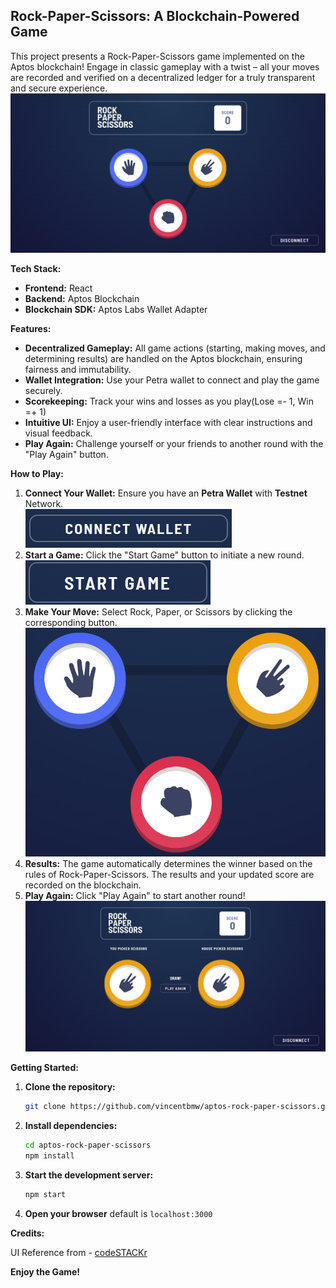 ## Rock-Paper-Scissors: A Blockchain-Powered Game 

This project presents a Rock-Paper-Scissors game implemented on the Aptos blockchain!  Engage in classic gameplay with a twist – all your moves are recorded and verified on a decentralized ledger for a truly transparent and secure experience.
![plot](https://github.com/vincentbmw/aptos-rock-paper-scissors/blob/master/src/assetsReadme/home.png) 

**Tech Stack:**

* **Frontend:** React
* **Backend:** Aptos Blockchain
* **Blockchain SDK:** Aptos Labs Wallet Adapter

**Features:**

* **Decentralized Gameplay:** All game actions (starting, making moves, and determining results) are handled on the Aptos blockchain, ensuring fairness and immutability.
* **Wallet Integration:** Use your Petra wallet to connect and play the game securely.
* **Scorekeeping:**  Track your wins and losses as you play(Lose =- 1, Win =+ 1)
* **Intuitive UI:**  Enjoy a user-friendly interface with clear instructions and visual feedback.
* **Play Again:**  Challenge yourself or your friends to another round with the "Play Again" button.

**How to Play:**

1. **Connect Your Wallet:** Ensure you have an <b>Petra Wallet</b> with <b>Testnet</b> Network.<br />
![plot](https://github.com/vincentbmw/aptos-rock-paper-scissors/blob/master/src/assetsReadme/connectWallet.png)
2. **Start a Game:** Click the "Start Game" button to initiate a new round.<br />
![plot](https://github.com/vincentbmw/aptos-rock-paper-scissors/blob/master/src/assetsReadme/startGame.png)
3. **Make Your Move:**  Select Rock, Paper, or Scissors by clicking the corresponding button.
![plot](https://github.com/vincentbmw/aptos-rock-paper-scissors/blob/master/src/assetsReadme/choose.png)
4. **Results:**  The game automatically determines the winner based on the rules of Rock-Paper-Scissors. The results and your updated score are recorded on the blockchain.
5. **Play Again:**  Click "Play Again" to start another round!
![plot](https://github.com/vincentbmw/aptos-rock-paper-scissors/blob/master/src/assetsReadme/final.png)

**Getting Started:**

1. **Clone the repository:**
   ```bash
   git clone https://github.com/vincentbmw/aptos-rock-paper-scissors.git
   ```

2. **Install dependencies:**
   ```bash
   cd aptos-rock-paper-scissors 
   npm install
   ```

3. **Start the development server:**
   ```bash
   npm start
   ```

4. **Open your browser**  default is ```localhost:3000```

**Credits:**

UI Reference from - [codeSTACKr](https://youtube.com/codestackr)

**Enjoy the Game!** 
